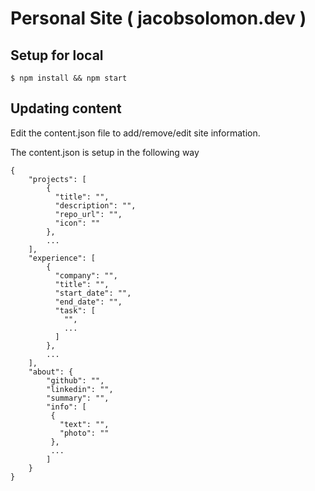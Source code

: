# Personal Site ( jacobsolomon.dev )
## Setup for local
    $ npm install && npm start
## Updating content
Edit the content.json file to add/remove/edit site information. 

The content.json is setup in the following way
    
    {
        "projects": [
            {
              "title": "",
              "description": "",
              "repo_url": "",
              "icon": ""
            },
            ...
        ],
        "experience": [
            {
              "company": "",
              "title": "",
              "start_date": "",
              "end_date": "",
              "task": [
                "",
                ...
              ]
            },
            ...
        ],
        "about": {
            "github": "",
            "linkedin": "",
            "summary": "",
            "info": [
             {
               "text": "",
               "photo": ""
             },
             ...
            ]
        }
    }
